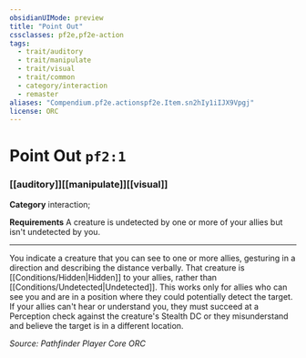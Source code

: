 ```yaml
---
obsidianUIMode: preview
title: "Point Out"
cssclasses: pf2e,pf2e-action
tags:
  - trait/auditory
  - trait/manipulate
  - trait/visual
  - trait/common
  - category/interaction
  - remaster
aliases: "Compendium.pf2e.actionspf2e.Item.sn2hIy1iIJX9Vpgj"
license: ORC
---
```

# Point Out `pf2:1`

### [[auditory]][[manipulate]][[visual]]

**Category** interaction; 




**Requirements** A creature is undetected by one or more of your allies but isn't undetected by you.

* * *

You indicate a creature that you can see to one or more allies, gesturing in a direction and describing the distance verbally. That creature is [[Conditions/Hidden|Hidden]] to your allies, rather than [[Conditions/Undetected|Undetected]]. This works only for allies who can see you and are in a position where they could potentially detect the target. If your allies can't hear or understand you, they must succeed at a Perception check against the creature's Stealth DC or they misunderstand and believe the target is in a different location.

*Source: Pathfinder Player Core*
*ORC*